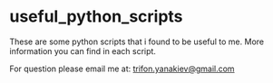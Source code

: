 # useful_python_scripts
These are some python scripts that i found to be useful to me.
More information you can find in each script.

For question please email me at: trifon.yanakiev@gmail.com
